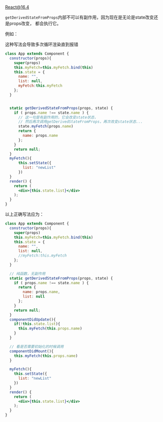 React@16.4

```getDerivedStateFromProps```内部不可以有副作用，因为现在是无论是state改变还是props改变，
都会执行它。

例如：

这种写法会导致多次循环渲染直到报错
```jsx
class App extends Component {
  constructor(props){
    super(props)
    this.myFetch=this.myFetch.bind(this)
    this.state = {
      name: "",
      list: null,
      myFetch:this.myFetch
    };
  }


  static getDerivedStateFromProps(props, state) {
    if ( props.name !== state.name ) {
      // 这一句是有副作用的，它会改变state状态，
      // 然后再次调用getDerivedStateFromProps，再次改变state状态...
      state.myFetch(props.name)
      return {
        name: props.name
      };
    }
    return null;
  }
  myFetch(){
      this.setState({
        list: "newList"
      })
  }
  render() {
    return (
      <div>{this.state.list}</div>
    );
  }
}
```

以上正确写法应为：

```jsx
class App extends Component {
  constructor(props){
    super(props)
    this.myFetch=this.myFetch.bind(this)
    this.state = {
      name: "",
      list: null,
      //myFetch:this.myFetch
    };
  }

  // 纯函数，无副作用
  static getDerivedStateFromProps(props, state) {
    if ( props.name !== state.name ) {
      return {
        name: props.name,
        list: null
      };
    }
    return null;
  }
  componentDidUpdate(){
    if(!this.state.list){
      this.myFetch(this.props.name)
    }
  }

  // 看是否需要初始化的时候调用
  componentDidMount(){
    this.myFetch(this.props.name)
  }

  myFetch(){
    this.setState({
      list: "newList"
    })
  }
  render() {
    return (
      <div>{this.state.list}</div>
    );
  }
}
```